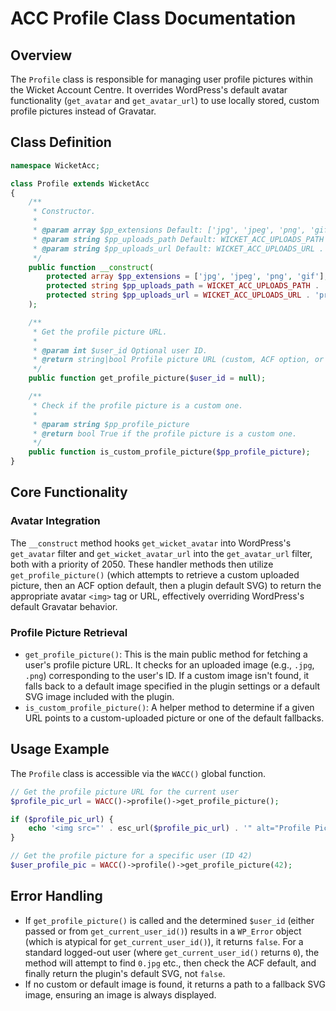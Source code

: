 # ACC Profile Class Documentation

## Overview
The `Profile` class is responsible for managing user profile pictures within the Wicket Account Centre. It overrides WordPress's default avatar functionality (`get_avatar` and `get_avatar_url`) to use locally stored, custom profile pictures instead of Gravatar.

## Class Definition
```php
namespace WicketAcc;

class Profile extends WicketAcc
{
    /**
     * Constructor.
     *
     * @param array $pp_extensions Default: ['jpg', 'jpeg', 'png', 'gif']
     * @param string $pp_uploads_path Default: WICKET_ACC_UPLOADS_PATH . 'profile-pictures/'
     * @param string $pp_uploads_url Default: WICKET_ACC_UPLOADS_URL . 'profile-pictures/'
     */
    public function __construct(
        protected array $pp_extensions = ['jpg', 'jpeg', 'png', 'gif'],
        protected string $pp_uploads_path = WICKET_ACC_UPLOADS_PATH . 'profile-pictures/',
        protected string $pp_uploads_url = WICKET_ACC_UPLOADS_URL . 'profile-pictures/'
    );

    /**
     * Get the profile picture URL.
     *
     * @param int $user_id Optional user ID.
     * @return string|bool Profile picture URL (custom, ACF option, or plugin default SVG), or false if the user ID is invalid.
     */
    public function get_profile_picture($user_id = null);

    /**
     * Check if the profile picture is a custom one.
     *
     * @param string $pp_profile_picture
     * @return bool True if the profile picture is a custom one.
     */
    public function is_custom_profile_picture($pp_profile_picture);
}
```

## Core Functionality

### Avatar Integration
The `__construct` method hooks `get_wicket_avatar` into WordPress's `get_avatar` filter and `get_wicket_avatar_url` into the `get_avatar_url` filter, both with a priority of 2050. These handler methods then utilize `get_profile_picture()` (which attempts to retrieve a custom uploaded picture, then an ACF option default, then a plugin default SVG) to return the appropriate avatar `<img>` tag or URL, effectively overriding WordPress's default Gravatar behavior.

### Profile Picture Retrieval
- `get_profile_picture()`: This is the main public method for fetching a user's profile picture URL. It checks for an uploaded image (e.g., `.jpg`, `.png`) corresponding to the user's ID. If a custom image isn't found, it falls back to a default image specified in the plugin settings or a default SVG image included with the plugin.
- `is_custom_profile_picture()`: A helper method to determine if a given URL points to a custom-uploaded picture or one of the default fallbacks.

## Usage Example
The `Profile` class is accessible via the `WACC()` global function.

```php
// Get the profile picture URL for the current user
$profile_pic_url = WACC()->profile()->get_profile_picture();

if ($profile_pic_url) {
    echo '<img src="' . esc_url($profile_pic_url) . '" alt="Profile Picture">';
}

// Get the profile picture for a specific user (ID 42)
$user_profile_pic = WACC()->profile()->get_profile_picture(42);
```

## Error Handling
- If `get_profile_picture()` is called and the determined `$user_id` (either passed or from `get_current_user_id()`) results in a `WP_Error` object (which is atypical for `get_current_user_id()`), it returns `false`. For a standard logged-out user (where `get_current_user_id()` returns `0`), the method will attempt to find `0.jpg` etc., then check the ACF default, and finally return the plugin's default SVG, not `false`.
- If no custom or default image is found, it returns a path to a fallback SVG image, ensuring an image is always displayed.

